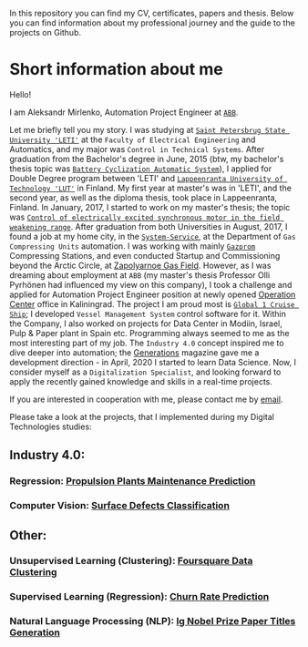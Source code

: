 In this repository you can find my CV, certificates, papers and thesis. Below you can find information about my professional journey and the guide to the projects on Github.

# Short information about me

Hello!

I am Aleksandr Mirlenko, Automation Project Engineer at [`ABB`](https://global.abb/group/en).

Let me briefly tell you my story. I was studying at [`Saint Petersbrug State University 'LETI'`](https://etu.ru/en/university/) at the `Faculty of Electrical Engineering` and Automatics, and my major was `Control in Technical Systems`. After graduation from the Bachelor's degree in June, 2015 (btw, my bachelor's thesis topic was [`Battery Cyclization Automatic System`](https://github.com/Mirlenko/CV/tree/main/papers)), I applied for Double Degree program between 'LETI' and [`Lappeenranta University of Technology 'LUT'`](https://www.lut.fi/web/en/) in Finland. My first year at master's was in 'LETI', and the second year, as well as the diploma thesis, took place in Lappeenranta, Finland. In January, 2017, I started to work on my master's thesis; the topic was [`Control of electrically excited synchronous motor in the field weakening range`](https://github.com/Mirlenko/CV/tree/main/thesis). After graduation from both Universities in August, 2017, I found a job at my home city, in the [`System-Service`](http://systserv.spb.ru/), at the Department of `Gas Compressing Units` automation. I was working with mainly [`Gazprom`](https://www.gazprom.com/) Compressing Stations, and even conducted Startup and Commissioning beyond the Arctic Circle, at [Zapolyarnoe Gas Field](https://www.gazprom.com/projects/zapolyarnoye/). However, as I was dreaming about employment at `ABB` (my master's thesis Professor Olli Pyrhönen had influenced my view on this company), I took a challenge and applied for Automation Project Engineer position at newly opened [Operation Center](https://new.abb.com/cz/en/about/technology-and-innovation/operation-center-europe) office in Kaliningrad. The project I am proud most is [`Global 1 Cruise Ship`](https://www.mv-werften.com/en/ships/global.html); I developed `Vessel Management System` control software for it. Within the Company, I also worked on projects for Data Center in Modiin, Israel, Pulp & Paper plant in Spain etc.
Programming always seemed to me as the most interesting part of my job. The `Industry 4.0` concept inspired me to dive deeper into automation; the [Generations](https://new.abb.com/marine/generations) magazine gave me a development direction - in April, 2020 I started to learn Data Science. Now, I consider myself as a `Digitalization Specialist`, and looking forward to apply the recently gained knowledge and skills in a real-time projects.

If you are interested in cooperation with me, please contact me by [email](mailto:mirlenko.al@gmail.com).

Please take a look at the projects, that I implemented during my Digital Technologies studies:
## Industry 4.0:
### Regression: [Propulsion Plants Maintenance Prediction](https://github.com/Mirlenko/Propulsion_Plants_Maintenance_Prediction)
### Computer Vision: [Surface Defects Classification](https://github.com/Mirlenko/Surface_Defects_Classification)

## Other:
### Unsupervised Learning (Clustering): [Foursquare Data Clustering](https://github.com/Mirlenko/Foursquare-Data-Clustering)
### Supervised Learning (Regression): [Churn Rate Prediction](https://github.com/Mirlenko/Churn-Rate-Prediction)
### Natural Language Processing (NLP): [Ig Nobel Prize Paper Titles Generation](https://github.com/Mirlenko/Ig_Nobel_Prize_Paper_Titles_Generation)
